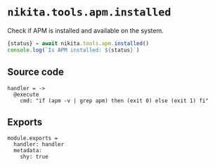 
# `nikita.tools.apm.installed`

Check if APM is installed and available on the system.

```js
{status} = await nikita.tools.apm.installed()
console.log(`Is APM installed: ${status}`)
```

## Source code

    handler = ->
      @execute
        cmd: "if (apm -v | grep apm) then (exit 0) else (exit 1) fi"

## Exports

    module.exports =
      handler: handler
      metadata:
        shy: true
